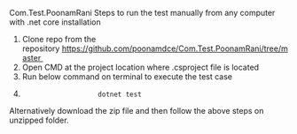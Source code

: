 Com.Test.PoonamRani
Steps to run the test manually from any computer with .net core installation
1. Clone repo from the repository https://github.com/poonamdce/Com.Test.PoonamRani/tree/master 
2. Open CMD at the project location where .csproject file is located 
3. Run below command on terminal to execute the test case         
4.                        dotnet test             



Alternatively download the zip file and then follow the above steps on unzipped folder.
